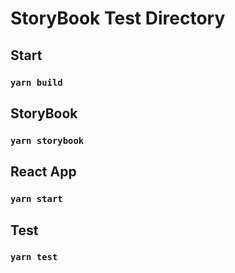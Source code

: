 # StoryBook Test Directory
## Start
### `yarn build`

## StoryBook
### `yarn storybook`

## React App
### `yarn start`

## Test
### `yarn test`